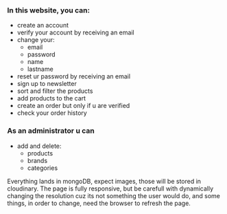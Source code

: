### In this website, you can:
- create an account
- verify your account by receiving an email
- change your:
  - email
  - password
  - name
  - lastname
- reset ur password by receiving an email
- sign up to newsletter
- sort and filter the products
- add products to the cart
- create an order but only if u are verified
- check your order history
 
### As an administrator u can
- add and delete:
  - products
  - brands
  - categories

Everything lands in mongoDB, expect images, those will be stored in cloudinary. The page is fully responsive, but be carefull with dynamically changing the resolution cuz its not something the user would do, and some things, in order to change, need the browser to refresh the page.
